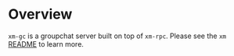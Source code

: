 # Overview

`xm-gc` is a groupchat server built on top of `xm-rpc`. Please see the `xm`
[README](../../README.md) to learn more.

